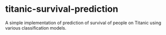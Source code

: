 # titanic-survival-prediction
A simple implementation of prediction of survival of people on Titanic using various classification models.
